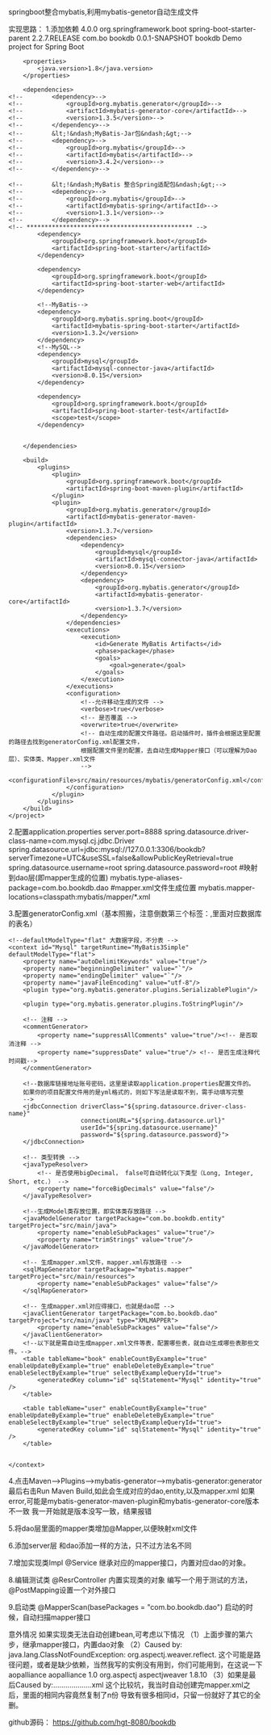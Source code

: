  springboot整合mybatis,利用mybatis-genetor自动生成文件
 
 实现思路：
 1.添加依赖
    <?xml version="1.0" encoding="UTF-8"?>
    <project xmlns="http://maven.apache.org/POM/4.0.0" xmlns:xsi="http://www.w3.org/2001/XMLSchema-instance"
             xsi:schemaLocation="http://maven.apache.org/POM/4.0.0 https://maven.apache.org/xsd/maven-4.0.0.xsd">
        <modelVersion>4.0.0</modelVersion>
        <parent>
            <groupId>org.springframework.boot</groupId>
            <artifactId>spring-boot-starter-parent</artifactId>
            <version>2.2.7.RELEASE</version>
            <relativePath/> <!-- lookup parent from repository -->
        </parent>
        <groupId>com.bo</groupId>
        <artifactId>bookdb</artifactId>
        <version>0.0.1-SNAPSHOT</version>
        <name>bookdb</name>
        <description>Demo project for Spring Boot</description>
    
        <properties>
            <java.version>1.8</java.version>
        </properties>
    
        <dependencies>
    <!--        <dependency>-->
    <!--            <groupId>org.mybatis.generator</groupId>-->
    <!--            <artifactId>mybatis-generator-core</artifactId>-->
    <!--            <version>1.3.5</version>-->
    <!--        </dependency>-->
    <!--        &lt;!&ndash;MyBatis-Jar包&ndash;&gt;-->
    <!--        <dependency>-->
    <!--            <groupId>org.mybatis</groupId>-->
    <!--            <artifactId>mybatis</artifactId>-->
    <!--            <version>3.4.2</version>-->
    <!--        </dependency>-->
    
    <!--        &lt;!&ndash;MyBatis 整合Spring适配包&ndash;&gt;-->
    <!--        <dependency>-->
    <!--            <groupId>org.mybatis</groupId>-->
    <!--            <artifactId>mybatis-spring</artifactId>-->
    <!--            <version>1.3.1</version>-->
    <!--        </dependency>-->
    <!-- ********************************************** -->
            <dependency>
                <groupId>org.springframework.boot</groupId>
                <artifactId>spring-boot-starter</artifactId>
            </dependency>
    
            <dependency>
                <groupId>org.springframework.boot</groupId>
                <artifactId>spring-boot-starter-web</artifactId>
            </dependency>
    
            <!--MyBatis-->
            <dependency>
                <groupId>org.mybatis.spring.boot</groupId>
                <artifactId>mybatis-spring-boot-starter</artifactId>
                <version>1.3.2</version>
            </dependency>
            <!--MySQL-->
            <dependency>
                <groupId>mysql</groupId>
                <artifactId>mysql-connector-java</artifactId>
                <version>8.0.15</version>
            </dependency>
    
            <dependency>
                <groupId>org.springframework.boot</groupId>
                <artifactId>spring-boot-starter-test</artifactId>
                <scope>test</scope>
            </dependency>
    
    
        </dependencies>
    
        <build>
            <plugins>
                <plugin>
                    <groupId>org.springframework.boot</groupId>
                    <artifactId>spring-boot-maven-plugin</artifactId>
                </plugin>
                <plugin>
                    <groupId>org.mybatis.generator</groupId>
                    <artifactId>mybatis-generator-maven-plugin</artifactId>
                    <version>1.3.7</version>
                    <dependencies>
                        <dependency>
                            <groupId>mysql</groupId>
                            <artifactId>mysql-connector-java</artifactId>
                            <version>8.0.15</version>
                        </dependency>
                        <dependency>
                            <groupId>org.mybatis.generator</groupId>
                            <artifactId>mybatis-generator-core</artifactId>
                            <version>1.3.7</version>
                        </dependency>
                    </dependencies>
                    <executions>
                        <execution>
                            <id>Generate MyBatis Artifacts</id>
                            <phase>package</phase>
                            <goals>
                                <goal>generate</goal>
                            </goals>
                        </execution>
                    </executions>
                    <configuration>
                        <!--允许移动生成的文件 -->
                        <verbose>true</verbose>
                        <!-- 是否覆盖 -->
                        <overwrite>true</overwrite>
                        <!-- 自动生成的配置文件路径。启动插件时，插件会根据这里配置的路径去找到generatorConfig.xml配置文件，
                        根据配置文件里的配置，去自动生成Mapper接口（可以理解为Dao层）、实体类、Mapper.xml文件
                        -->
                        <configurationFile>src/main/resources/mybatis/generatorConfig.xml</configurationFile>
                    </configuration>
                </plugin>
            </plugins>
        </build>
    </project>
    
 2.配置application.properties 
    server.port=8888
    spring.datasource.driver-class-name=com.mysql.cj.jdbc.Driver
    spring.datasource.url=jdbc:mysql://127.0.0.1:3306/bookdb?serverTimezone=UTC&useSSL=false&allowPublicKeyRetrieval=true
    spring.datasource.username=root
    spring.datasource.password=root
    #映射到dao层(即mapper生成的位置)
    mybatis.type-aliases-package=com.bo.bookdb.dao
    #mapper.xml文件生成位置
    mybatis.mapper-locations=classpath:mybatis/mapper/*.xml

3.配置generatorConfig.xml（基本照搬，注意倒数第三个标签：<table>,里面对应数据库的表名）
<?xml version="1.0" encoding="UTF-8"?>
<!DOCTYPE generatorConfiguration
        PUBLIC "-//mybatis.org//DTD MyBatis Generator Configuration 1.0//EN"
        "http://mybatis.org/dtd/mybatis-generator-config_1_0.dtd">
<generatorConfiguration>
    <!--加载配置文件，为下面读取数据库信息准备-->
    <properties resource="application.properties"/>

    <!--defaultModelType="flat" 大数据字段，不分表 -->
    <context id="Mysql" targetRuntime="MyBatis3Simple" defaultModelType="flat">
        <property name="autoDelimitKeywords" value="true"/>
        <property name="beginningDelimiter" value="`"/>
        <property name="endingDelimiter" value="`"/>
        <property name="javaFileEncoding" value="utf-8"/>
        <plugin type="org.mybatis.generator.plugins.SerializablePlugin"/>

        <plugin type="org.mybatis.generator.plugins.ToStringPlugin"/>

        <!-- 注释 -->
        <commentGenerator>
            <property name="suppressAllComments" value="true"/><!-- 是否取消注释 -->
            <property name="suppressDate" value="true"/> <!-- 是否生成注释代时间戳-->
        </commentGenerator>

        <!--数据库链接地址账号密码，这里是读取application.properties配置文件的。
        如果你的项目配置文件用的是yml格式的，则如下写法是读取不到，需手动填写完整
        -->
        <jdbcConnection driverClass="${spring.datasource.driver-class-name}"
                        connectionURL="${spring.datasource.url}"
                        userId="${spring.datasource.username}"
                        password="${spring.datasource.password}">
        </jdbcConnection>

        <!-- 类型转换 -->
        <javaTypeResolver>
            <!-- 是否使用bigDecimal， false可自动转化以下类型（Long, Integer, Short, etc.） -->
            <property name="forceBigDecimals" value="false"/>
        </javaTypeResolver>

        <!--生成Model类存放位置，即实体类存放路径 -->
        <javaModelGenerator targetPackage="com.bo.bookdb.entity" targetProject="src/main/java">
            <property name="enableSubPackages" value="true"/>
            <property name="trimStrings" value="true"/>
        </javaModelGenerator>

        <!-- 生成mapper.xml文件，mapper.xml存放路径 -->
        <sqlMapGenerator targetPackage="mybatis.mapper" targetProject="src/main/resources">
            <property name="enableSubPackages" value="false"/>
        </sqlMapGenerator>

        <!-- 生成mapper.xml对应得接口，也就是dao层 -->
        <javaClientGenerator targetPackage="com.bo.bookdb.dao" targetProject="src/main/java" type="XMLMAPPER">
            <property name="enableSubPackages" value="false"/>
        </javaClientGenerator>
        <!--以下就是需自动生成mapper.xml文件等表，配置哪些表，就自动生成哪些表那些文件。-->
        <table tableName="book" enableCountByExample="true" enableUpdateByExample="true" enableDeleteByExample="true" enableSelectByExample="true" selectByExampleQueryId="true">
            <generatedKey column="id" sqlStatement="Mysql" identity="true" />
        </table>

        <table tableName="user" enableCountByExample="true" enableUpdateByExample="true" enableDeleteByExample="true" enableSelectByExample="true" selectByExampleQueryId="true">
            <generatedKey column="id" sqlStatement="Mysql" identity="true" />
        </table>


    </context>
</generatorConfiguration>

4.点击Maven-->Plugins-->mybatis-generator-->mybatis-generator:generator
  最后右击Run Maven Build,如此会生成对应的dao,entity,以及mapper.xml
  如果error,可能是mybatis-generator-maven-plugin和mybatis-generator-core版本不一致
  我一开始就是版本没写一致，结果报错
 
5.将dao层里面的mapper类增加@Mapper,以便映射xml文件

6.添加server层
  和dao添加一样的方法，只不过方法名不同
  
7.增加实现类Impl  @Service
    继承对应的mapper接口，内置对应dao的对象。
 
8.编辑测试类      @ResrController
  内置实现类的对象
  编写一个用于测试的方法，@PostMapping设置一个对外接口

9.启动类
    @MapperScan(basePackages = "com.bo.bookdb.dao")
    启动的时候，自动扫描mapper接口

意外情况
如果实现类无法自动创建bean,可考虑以下情况
（1）上面步骤的第六步，继承mapper接口，内置dao对象
（2）Caused by: java.lang.ClassNotFoundException: org.aspectj.weaver.reflect.
    这个可能是路径问题，或者是缺少依赖，当然我写的实例没有用到，你们可能用到，在这说一下
    <dependency>
          <groupId>aopalliance</groupId>
          <artifactId>aopalliance</artifactId>
          <version>1.0</version>
        </dependency>
        <dependency>
          <groupId>org.aspectj</groupId>
          <artifactId>aspectjweaver</artifactId>
          <version>1.8.10</version>
        </dependency>
（3）如果是最后Caused by:...................xml
        这个比较坑，我当时自动创建完mapper.xml之后，里面的相同内容竟然复制了n份
        导致有很多相同id，只留一份就好了其它的全删。

github源码：
https://github.com/hgt-8080/bookdb


        

  
 

    